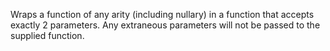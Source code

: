 Wraps a function of any arity (including nullary) in a function that accepts exactly 2 parameters. Any extraneous parameters will not be passed to the supplied function.
